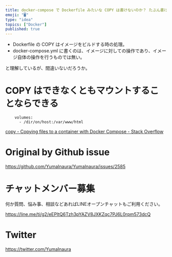 ```yaml
---
title: docker-compose で Dockerfile みたいな COPY は書けないのか？ たぶん書けない。なぜなら… ( #docker
emoji: "🖥"
type: "idea"
topics: ["Docker"]
published: true
---
```


- Dockerfile の COPY はイメージをビルドする時の処理。
- docker-compose.yml に書くのは、イメージに対しての操作であり、イメージ自体の操作を行うものでは無い。

と理解しているが、間違いないだろうか。

# COPY はできなくともマウントすることならできる

```
    volumes:
      - /dir/on/host:/var/www/html

```

[copy - Copying files to a container with Docker Compose - Stack Overflow](https://stackoverflow.com/questions/39176561/copying-files-to-a-container-with-docker-compose)


# Original by Github issue

https://github.com/YumaInaura/YumaInaura/issues/2585








<!-- Update From Qiita API -->

# チャットメンバー募集


何か質問、悩み事、相談などあればLINEオープンチャットもご利用ください。

https://line.me/ti/g2/eEPltQ6Tzh3pYAZV8JXKZqc7PJ6L0rpm573dcQ





# Twitter


https://twitter.com/YumaInaura


<!-- Update From Qiita API -->


